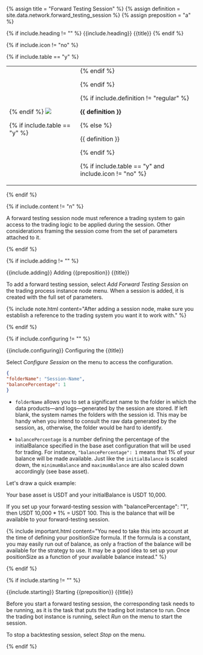 <!-- TITLE AND DEFINITION starts -->

{% assign title = "Forward Testing Session" %}
{% assign definition = site.data.network.forward_testing_session %}
{% assign preposition = "a" %}

<!-- TITLE AND DEFINITION ends -->

{% if include.heading != "" %}
{{include.heading}} {{title}}
{% endif %}

{% if include.icon != "no" %} 

{% if include.table == "y" %}
<table class="definitionTable"><tr><td>
{% endif %}

<img src='images/icons/{{include.icon}}{{ title | downcase | replace: " ", "-" }}.png' />

{% if include.table == "y" %}
</td><td>
{% endif %}

{% endif %}

{% if include.definition != "regular" %}

<strong>{{ definition }}</strong>

{% else %}

{{ definition }}

{% endif %}

{% if include.table == "y" and include.icon != "no" %}
</td></tr></table>
{% endif %}

{% if include.content != "n" %}

<!-- CONTENT starts -->

A forward testing session node must reference a trading system to gain access to the trading logic to be applied during the session. Other considerations framing the session come from the set of parameters attached to it.

<!-- CONTENT ends -->

{% endif %}

{% if include.adding != "" %}

{{include.adding}} Adding {{preposition}} {{title}}

<!-- ADDING starts -->

To add a forward testing session, select *Add Forward Testing Session* on the trading process instance node menu. When a session is added, it is created with the full set of parameters.

{% include note.html content="After adding a session node, make sure you establish a reference to the trading system you want it to work with." %}

<!-- ADDING ends -->

{% endif %}

{% if include.configuring != "" %}

{{include.configuring}} Configuring the {{title}}

<!-- CONFIGURING starts -->

Select *Configure Session* on the menu to access the configuration.

```json
{ 
"folderName": "Session-Name",
"balancePercentage": 1
}
```

* ```folderName``` allows you to set a significant name to the folder in which the data products&mdash;and logs&mdash;generated by the session are stored. If left blank, the system names the folders with the session id. This may be handy when you intend to consult the raw data generated by the session, as, otherwise, the folder would be hard to identify.

* ```balancePercentage``` is a number defining the percentage of the initialBalance specified in the base aset configuration that will be used for trading. For instance, ```"balancePercentage": 1``` means that 1% of your balance will be made available. Just like the ```initialBalance``` is scaled down, the ```minimumBalance``` and ```maximumBalance``` are also scaled down accordingly (see base asset).

Let's draw a quick example:

Your base asset is USDT and your initialBalance is USDT 10,000.

If you set up your forward-testing session with "balancePercentage": "1", then USDT 10,000 * 1% = USDT 100. This is the balance that will be available to your forward-testing session.

{% include important.html content="You need to take this into account at the time of defining your positionSize formula. If the formula is a constant, you may easily run out of balance, as only a fraction of the balance will be available for the strategy to use. It may be a good idea to set up your positionSize as a function of your available balance instead." %}

<!-- CONFIGURING ends -->

{% endif %}

{% if include.starting != "" %}

{{include.starting}} Starting {{preposition}} {{title}}

<!-- STARTING starts -->

Before you start a forward testing session, the corresponding task needs to be running, as it is the task that puts the trading bot instance to run. Once the trading bot instance is running, select *Run* on the menu to start the session.

To stop a backtesting session, select *Stop* on the menu.

<!-- STARTING ends -->

{% endif %}